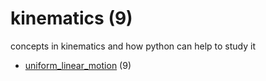# kinematics (9)
concepts in kinematics and how python can help to study it

+ [uniform_linear_motion](uniform_linear_motion/README.md) (9)
